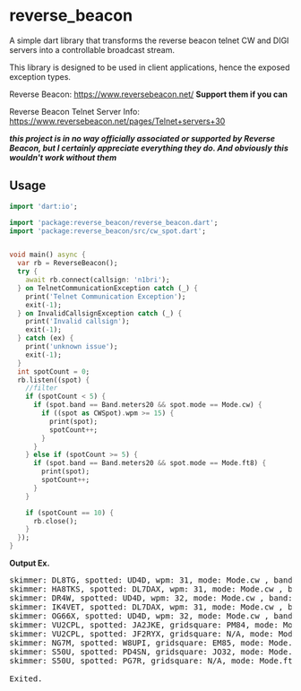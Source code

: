 
# reverse_beacon

A simple dart library that transforms the reverse beacon telnet CW and DIGI servers into a controllable broadcast stream.

This library is designed to be used in client applications, hence the exposed exception types.

Reverse Beacon: <https://www.reversebeacon.net/> **Support them if you can**

Reverse Beacon Telnet Server Info: <https://www.reversebeacon.net/pages/Telnet+servers+30> 

***this project is in no way officially associated or supported by Reverse Beacon, but I certainly appreciate everything they do. And obviously
this wouldn't work without them***

## Usage

```dart
import 'dart:io';

import 'package:reverse_beacon/reverse_beacon.dart';
import 'package:reverse_beacon/src/cw_spot.dart';


void main() async {
  var rb = ReverseBeacon();
  try {
    await rb.connect(callsign: 'n1bri');
  } on TelnetCommunicationException catch (_) {
    print('Telnet Communication Exception');
    exit(-1);
  } on InvalidCallsignException catch (_) {
    print('Invalid callsign');
    exit(-1);
  } catch (ex) {
    print('unknown issue');
    exit(-1);
  }
  int spotCount = 0;
  rb.listen((spot) {
    //filter
    if (spotCount < 5) {
      if (spot.band == Band.meters20 && spot.mode == Mode.cw) {
        if ((spot as CWSpot).wpm >= 15) {
          print(spot);
          spotCount++;
        }
      }
    } else if (spotCount >= 5) {
      if (spot.band == Band.meters20 && spot.mode == Mode.ft8) {
        print(spot);
        spotCount++;
      }
    }

    if (spotCount == 10) {
      rb.close();
    }
  });
}

```

**Output Ex.**
<pre>
skimmer: DL8TG, spotted: UD4D, wpm: 31, mode: Mode.cw , band: Band.meters20, freq: 14014.0 KHz, @11:35 , snr: 13, type: SpotType.cq
skimmer: HA8TKS, spotted: DL7DAX, wpm: 31, mode: Mode.cw , band: Band.meters20, freq: 14052.5 KHz, @11:35 , snr: 19, type: SpotType.cq
skimmer: DR4W, spotted: UD4D, wpm: 32, mode: Mode.cw , band: Band.meters20, freq: 14014.0 KHz, @11:35 , snr: 15, type: SpotType.cq
skimmer: IK4VET, spotted: DL7DAX, wpm: 31, mode: Mode.cw , band: Band.meters20, freq: 14052.5 KHz, @11:35 , snr: 16, type: SpotType.cq
skimmer: OG66X, spotted: UD4D, wpm: 32, mode: Mode.cw , band: Band.meters20, freq: 14014.0 KHz, @11:35 , snr: 10, type: SpotType.cq
skimmer: VU2CPL, spotted: JA2JKE, gridsquare: PM84, mode: Mode.ft8 , band: Band.meters20, freq: 14074.0 KHz, @11:35 , snr: -17, type: SpotType.cq
skimmer: VU2CPL, spotted: JF2RYX, gridsquare: N/A, mode: Mode.ft8 , band: Band.meters20, freq: 14074.0 KHz, @11:35 , snr: -19, type: SpotType.cq
skimmer: NG7M, spotted: W8UPI, gridsquare: EM85, mode: Mode.ft8 , band: Band.meters20, freq: 14074.0 KHz, @11:35 , snr: 0, type: SpotType.cq
skimmer: S50U, spotted: PD4SN, gridsquare: JO32, mode: Mode.ft8 , band: Band.meters20, freq: 14074.0 KHz, @11:35 , snr: -12, type: SpotType.cq
skimmer: S50U, spotted: PG7R, gridsquare: N/A, mode: Mode.ft8 , band: Band.meters20, freq: 14074.0 KHz, @11:35 , snr: -13, type: SpotType.cq

Exited.
</pre>